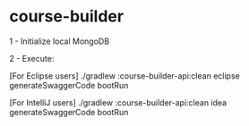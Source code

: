 # course-builder

1 - Initialize local MongoDB

2 - Execute:

[For Eclipse users] ./gradlew :course-builder-api:clean eclipse generateSwaggerCode bootRun

[For IntelliJ users] ./gradlew :course-builder-api:clean idea generateSwaggerCode bootRun
